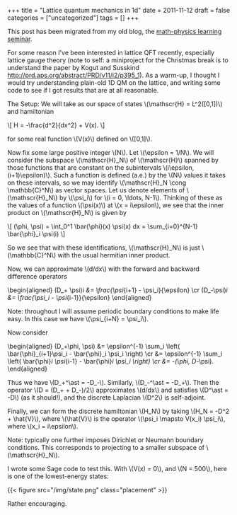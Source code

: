 +++
title = "Lattice quantum mechanics in 1d"
date = 2011-11-12
draft = false
categories = ["uncategorized"]
tags = []
+++

This post has been migrated from my old blog, the [math-physics learning seminar](https://mathphysseminar.blogspot.com/).


For some reason I've been interested in lattice QFT recently, especially lattice gauge theory (note to self: a miniproject for the Christmas break is to understand the paper by Kogut and Susskind http://prd.aps.org/abstract/PRD/v11/i2/p395_1). As a warm-up, I thought I would try understanding plain-old 1D QM on the lattice, and writing some code to see if I got results that are at all reasonable.


The Setup: We will take as our space of states \\(\mathscr{H} = L^2([0,1])\\) and hamiltonian

\\[ H = -\frac{d^2}{dx^2} + V(x). \\]

for some real function \\(V(x)\\) defined on \\([0,1]\\).


Now fix some large positive integer \\(N\\). Let \\(\epsilon = 1/N\\). We will consider the subspace \\(\mathscr{H}_N\\) of \\(\mathscr{H}\\) spanned by those functions that are constant on the subintervals \\(i\epsilon, (i+1)\epsilon)\\). Such a function is defined (a.e.) by the \\(N\\) values it takes on these intervals, so we may identify \\(\mathscr{H}_N \cong \mathbb{C}^N\\) as vector spaces. Let us denote elements of \\(\mathscr{H}_N\\) by \\(\psi_i\\) for \\(i = 0, \ldots, N-1\\). Thinking of these as the values of a function \\(\psi(x)\\) at \\(x = i\epsilon\\), we see that the inner product on \\(\mathscr{H}_N\\) is given by

\\[
(\phi, \psi) = \int_0^1 \bar{\phi}(x) \psi(x) dx = \sum_{i=0}^{N-1} \bar{\phi}_i \psi(i)
\\]

So we see that with these identifications, \\(\mathscr{H}_N\\) is just \\(\mathbb{C}^N\\) with the usual hermitian inner product.


Now, we can approximate \\(d/dx\\) with the forward and backward difference operators

\\begin{aligned}
(D_+ \psi)_i &= \frac{\psi_{i+1} - \psi_i}{\epsilon} \cr
(D_-\psi)_i &= \frac{\psi_i - \psi_{i-1}}{\epsilon}
\\end{aligned}

Note: throughout I will assume periodic boundary conditions to make life easy. In this case we have \\(\psi_{i+N} = \psi_i\\).

Now consider

\\begin{aligned}
(D_+\phi, \psi) &= \epsilon^{-1} \sum_i \left( \bar{\phi}_{i+1}\psi_i - \bar{\phi}_i \psi_i \right) \cr
&= \epsilon^{-1} \sum_i \left( \bar{\phi}_i \psi_{i-1} - \bar{\phi}_i \psi_i \right) \cr
&= -(\phi, D_-\psi).
\\end{aligned}

Thus we have \\(D_+^\ast = -D_-\\). Similarly, \\(D_-^\ast = -D_+\\). Then the operator \\(D = (D_+ + D_-)/2\\) approximates \\(d/dx\\) and satisfies \\(D^\ast = -D\\) (as it should!), and the discrete Laplacian \\(D^2\\) is self-adjoint.


Finally, we can form the discrete hamiltonian \\(H_N\\) by taking \\(H_N = -D^2 + \hat{V}\\), where \\(\hat{V}\\) is the operator \\(\psi_i \mapsto V(x_i) \psi_i\\), where \\(x_i = i\epsilon\\).


Note: typically one further imposes Dirichlet or Neumann boundary conditions. This corresponds to projecting to a smaller subspace of \\(\mathscr{H}_N\\).


I wrote some Sage code to test this. With \\(V(x) = 0\\), and \\(N = 500\\), here is one of the lowest-energy states:

{{< figure src="/img/state.png" class="placement" >}}

Rather encouraging.
